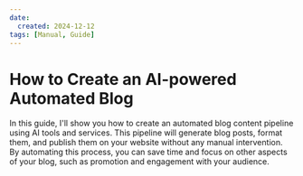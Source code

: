 ```yaml
---
date:
  created: 2024-12-12
tags: [Manual, Guide]
---
```



# How to Create an AI-powered Automated Blog

In this guide, I'll show you how to create an automated blog content pipeline using AI tools and services. This pipeline will generate blog posts, format them, and publish them on your website without any manual intervention. By automating this process, you can save time and focus on other aspects of your blog, such as promotion and engagement with your audience.